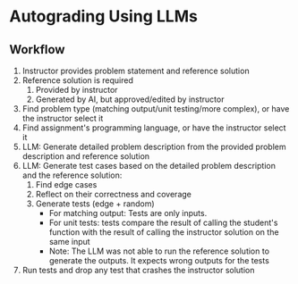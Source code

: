 # Autograding Using LLMs

## Workflow

1. Instructor provides problem statement and reference solution
2. Reference solution is required
    1. Provided by instructor
    2. Generated by AI, but approved/edited by instructor
3. Find problem type (matching output/unit testing/more complex), or have the instructor select it
4. Find assignment's programming language, or have the instructor select it
5. LLM: Generate detailed problem description from the provided problem description and reference solution
6. LLM: Generate test cases based on the detailed problem description and the reference solution:
    1. Find edge cases
    2. Reflect on their correctness and coverage 
    3. Generate tests (edge + random)
       - For matching output: Tests are only inputs.
       - For unit tests: tests compare the result of calling the student's function with the result of calling the instructor solution on the same input
       - Note: The LLM was not able to run the reference solution to generate the outputs. It expects wrong outputs for the tests
7. Run tests and drop any test that crashes the instructor solution